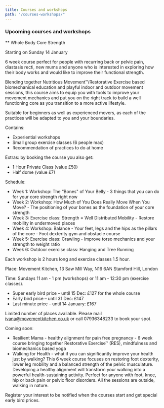 ```yaml
---
title: Courses and workshops
path: "/courses-workshops/"
---
```


### Upcoming courses and workshops

** Whole Body Core Strength

Starting on Sunday 14 January

6 week course perfect for people with recurring back or pelvic pain, diastasis recti, new mums and anyone who is interested in exploring how their body works and would like to improve their functional strength.

Blending together Nutritious Movement™/Restorative Exercise based biomechanical education and playful indoor and outdoor movement sessions, this course aims to equip you with tools to improve your movement mechanics and put you on the right track to build a well functioning core as you transition to a more active lifestyle.


Suitable for beginners as well as experienced movers, as each of the practices will be adapted to you and your boundaries.

Contains: 
* Experiential workshops 
* Small group exercise classes (6 people max)
* Recommendation of practices to do at home

Extras: by booking the course you also get:
* 1 Hour Private Class (value £50)
* Half dome (value £7)

Schedule:
* Week 1: Workshop: The “Bones" of Your Belly - 3 things that you can do for your core strength right now
* Week 2: Workshop: How Much of You Does Really Move When You Move? - The positioning of your bones as the foundation of your core strength
* Week 3: Exercise class: Strength = Well Distributed Mobility - Restore mobility in undermoved places
* Week 4: Workshop: Balance - Your feet, legs and the hips as the pillars of the core - Foot dexterity gym and obstacle course
* Week 5: Exercise class: Crawling - Improve torso mechanics and your strength to weight ratio
* Week 6: Outdoor exercise class: Hanging and Tree Running

Each workshop is 2 hours long and exercise classes 1.5 hour. 

Place: Movement Kitchen, 13 Saw Mill Way, N16 6AN Stamford Hill, London

Time: Sundays 11 am - 1 pm (workshops) or 11 am - 12:30 pm (exercise classes).

* Super early bird price – until 15 Dec: £127 for the whole course
* Early bird price – until 31 Dec: £147
* Last minute price – until 14 January: £167

Limited number of places available. Please mail ivana@movementkitchen.co.uk or call 07936348233 to book your spot.

Coming soon:

* Resilient Mama - healthy alignment for pain free pregnancy - 6 week course bringing together Restorative Exercise™ (RES), mindfulness and biomechanics based yoga 
* Walking for Health - what if you can significantly improve your health just by walking? This 6 week course focuses on restoring foot dexterity, lower leg mobility and a balanced strength of the pelvic musculature. Developing a healthy alignment will transform your walking into a powerful health-sustaining activity. Perfect for anyone with foot, knee, hip or back pain or pelvic floor disorders. All the sessions are outside, walking in nature.

Register your interest to be notified when the courses start and get special early bird prices.